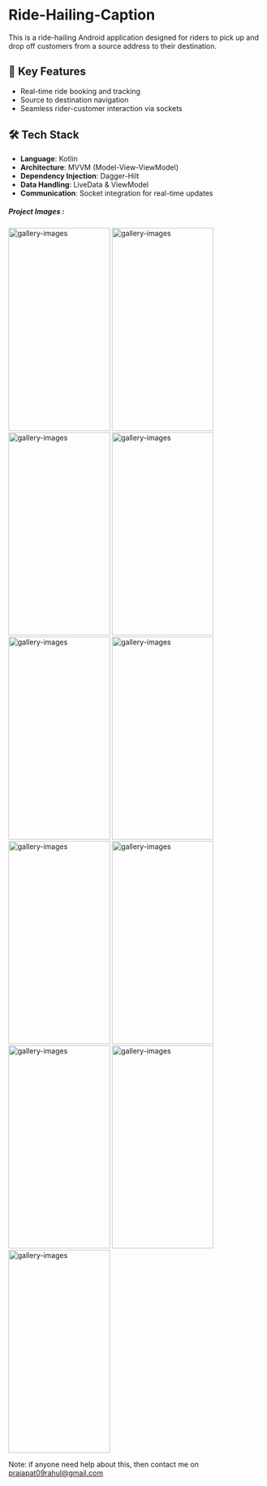 # Ride-Hailing-Caption

This is a ride-hailing Android application designed for riders to pick up and drop off customers from a source address to their destination.

<h2>🚗 Key Features</h2>
<ul>
  <li>Real-time ride booking and tracking</li>
  <li>Source to destination navigation</li>
  <li>Seamless rider-customer interaction via sockets</li>
</ul>

<h2>🛠 Tech Stack</h2>
<ul>
  <li><strong>Language</strong>: Kotlin</li>
  <li><strong>Architecture</strong>: MVVM (Model-View-ViewModel)</li>
  <li><strong>Dependency Injection</strong>: Dagger-Hilt</li>
  <li><strong>Data Handling</strong>: LiveData & ViewModel</li>
  <li><strong>Communication</strong>: Socket integration for real-time updates</li>
</ul>

 <h5 class="mb-3">Project Images :</h5>
        <img src="https://github.com/user-attachments/assets/49ad9193-38d2-4516-84b5-a8f5e68c6852" class="porfolio_gallery bg-white rounded" alt="gallery-images" width="200" height="400">
        <img src="https://github.com/user-attachments/assets/56268396-4088-4ad1-bbf1-3951da21faf8" class="porfolio_gallery bg-white rounded" alt="gallery-images" width="200" height="400">
        <img src="https://github.com/user-attachments/assets/076e65ff-4e60-49bf-85ee-c7d967054f90" class="porfolio_gallery bg-white rounded" alt="gallery-images" width="200" height="400">
        <img src="https://github.com/user-attachments/assets/381630f5-b341-429f-b49a-3f3840182f05" class="porfolio_gallery bg-white rounded" alt="gallery-images" width="200" height="400">
        <img src="https://github.com/user-attachments/assets/2683eafe-30e5-474a-988a-2e4f3caad6b6" class="porfolio_gallery bg-white rounded" alt="gallery-images" width="200" height="400">
        <img src="https://github.com/user-attachments/assets/17b1e9d5-6f4a-4880-9060-e4396079ec39" class="porfolio_gallery bg-white rounded" alt="gallery-images" width="200" height="400">
        <img src="https://github.com/user-attachments/assets/01ad29c8-dcc4-49d1-9ab4-42538af1e6e5" class="porfolio_gallery bg-white rounded" alt="gallery-images" width="200" height="400">
        <img src="https://github.com/user-attachments/assets/13eccb7a-ed1d-458b-8797-d50e4b15829c" class="porfolio_gallery bg-white rounded" alt="gallery-images" width="200" height="400">
        <img src="https://github.com/user-attachments/assets/e11db795-5758-4f3e-98d5-3aa212eba722" class="porfolio_gallery bg-white rounded" alt="gallery-images" width="200" height="400">
        <img src="https://github.com/user-attachments/assets/985e5db7-492c-4d9e-9a40-3df4bfe5e31e" class="porfolio_gallery bg-white rounded" alt="gallery-images" width="200" height="400">
        <img src="https://github.com/user-attachments/assets/588e6db7-49f0-4baf-bc0a-e80ddd21f6fb" class="porfolio_gallery bg-white rounded" alt="gallery-images" width="200" height="400">


Note: if anyone need help about this, then contact me on prajapat09rahul@gmail.com
